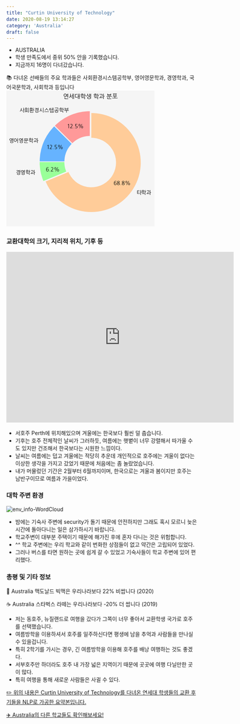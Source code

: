 ```yaml
---
title: "Curtin University of Technology"
date: 2020-08-19 13:14:27
category: 'Australia'
draft: false
---
```



* AUSTRALIA
* 학생 만족도에서 중위 50% 안을 기록했습니다.
* 지금까지 16명이 다녀갔습니다. 

📚 다녀온 선배들의 주요 학과들은 사회환경시스템공학부, 영어영문학과, 경영학과, 국어국문학과, 사회학과 등입니다
![department-info](../plots/AU000003.png)
### 교환대학의 크기, 지리적 위치, 기후 등
<iframe
width="600"
height="450"
frameborder="0" style="border:0"
src="https://www.google.com/maps/embed/v1/place?key=AIzaSyC9e1AME-pVmWC4hBpFdu5S4dKzyepa3HQ&q=Curtin+University+of+Technology&center=-32.0061951,115.8944182&zoom=14" allowfullscreen>
</iframe>

* 서호주 Perth에 위치해있으며 겨울에는 한국보다 훨씬 덜 춥습니다.
* 기후는 호주 전체적인 날씨가 그러하듯, 여름에는 햇볕이 너무 강렬해서 따가울 수도 있지만 건조해서 한국보다는 시원한 느낌이다.
* 날씨는 여름에는 덥고 겨울에는 적당히 추운데 개인적으로 호주에는 겨울이 없다는 이상한 생각을 가지고 갔었기 때문에 처음에는 좀 놀랐었습니다.
* 내가 머물렀던 기간은 2월부터 6월까지이며, 한국으로는 겨울과 봄이지만 호주는 남반구이므로 여름과 가을이었다.


### 대학 주변 환경

![env_info-WordCloud](../univ_wordclouds_okt/env_info/AU000003_env_info_okt.png)

* 밤에는 기숙사 주변에 security가 돌기 때문에 안전하지만 그래도 혹시 모르니 늦은 시간에 돌아다니는 일은 삼가하시기 바랍니다.
* 학교주변이 대부분 주택이기 때문에 해가진 후에 혼자 다니는 것은 위험합니다.
* ^^ 학교 주변에는 우리 학교와 같이 번화한 상점들이 없고 약간은 고립되어 있었다.
* 그러나 버스를 타면 원하는 곳에 쉽게 갈 수 있었고 기숙사들이 학교 주변에 있어 편리했다.


### 총평 및 기타 정보 
🍔 Australia 맥도날드 빅맥은 우리나라보다 22% 비쌉니다 (2020)

☕️ Australia 스타벅스 라떼는 우리나라보다 -20% 더 쌉니다 (2019)
* 저는 동호주, 뉴질랜드로 여행을 갔다가 그쪽이 너무 좋아서 교환학생 국가로 호주를 선택했습니다.
* 여름방학을 이용하셔서 호주를 일주하신다면 평생에 남을 추억과 사람들을 만나실 수 있을겁니다.
* 특히 2학기를 가시는 경우, 긴 여름방학을 이용해 호주를 배낭 여행하는 것도 좋겠다.
* 서부호주만 하더라도 호주 내 가장 넓은 지역이기 때문에 곳곳에 여행 다닐만한 곳이 많다.
* 특히 여행을 통해 새로운 사람들은 사귈 수 있다.


[✏️ 위의 내용은 Curtin University of Technology를 다녀온 연세대 학생들의 교환 후기들을 NLP로 가공한 요약본입니다.](http://oia.yonsei.ac.kr/partner/expReport.asp?ucode=AU000003&bgbn=A)

[✈️ Australia의 다른 학교들도 확인해보세요!](https://yonsei-exchange.netlify.app/?category=Australia)
